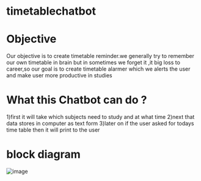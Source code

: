 # timetablechatbot
# Objective
Our objective is to create timetable reminder.we generally try to remember our own timetable in brain but in sometimes we forget it ,it big loss to career,so our goal is to create timetable alarmer which we alerts the user and make user more productive in studies
# What this Chatbot can do ?
1)first it will take which subjects need to study and at what time
2)next that data stores in computer as text form
3)later on if the user asked for todays time table then it will print to the user
# block diagram
![image](https://user-images.githubusercontent.com/72133695/96375859-33b37700-1199-11eb-8dcc-4ae85559c774.png)

